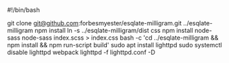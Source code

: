 #!/bin/bash

git clone git@github.com:forbesmyester/esqlate-milligram.git ../esqlate-milligram
npm install
ln -s ../esqlate-milligram/dist css
npm install node-sass
node-sass index.scss > index.css
bash -c 'cd ../esqlate-milligram && npm install && npm run-script build'
sudo apt install lighttpd
sudo systemctl disable lighttpd
webpack
lighttpd -f lighttpd.conf -D
